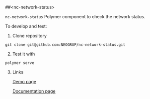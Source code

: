 ##&lt;nc-network-status&gt;

`nc-network-status` Polymer component to check the network status.

To develop and test:

1. Clone repository
```
git clone git@github.com:NEOGRUP/nc-network-status.git
```
2. Test it with
```
polymer serve
```
3. Links

   [Demo page](http://localhost:8000/components/nc-network-status/demo)
  
   [Documentation page](http://localhost:8000/components/nc-network-status/)